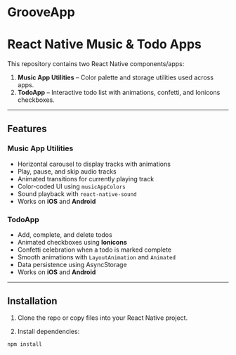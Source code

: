 # GrooveApp
# React Native Music & Todo Apps

This repository contains two React Native components/apps:

1. **Music App Utilities** – Color palette and storage utilities used across apps.
2. **TodoApp** – Interactive todo list with animations, confetti, and Ionicons checkboxes.  


---

## Features

### Music App Utilities

- Horizontal carousel to display tracks with animations
- Play, pause, and skip audio tracks
- Animated transitions for currently playing track
- Color-coded UI using `musicAppColors`
- Sound playback with `react-native-sound`
- Works on **iOS** and **Android**

### TodoApp

- Add, complete, and delete todos
- Animated checkboxes using **Ionicons**
- Confetti celebration when a todo is marked complete
- Smooth animations with `LayoutAnimation` and `Animated`
- Data persistence using AsyncStorage
- Works on **iOS** and **Android**


---

## Installation

1. Clone the repo or copy files into your React Native project.

2. Install dependencies:

```bash
npm install
